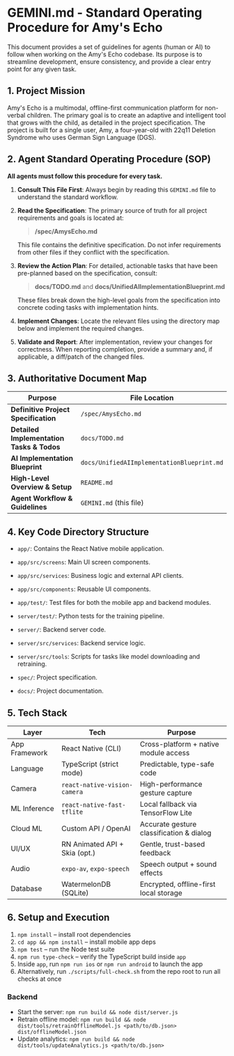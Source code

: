 # GEMINI.md - Standard Operating Procedure for Amy's Echo

This document provides a set of guidelines for agents (human or AI) to follow when working on the Amy's Echo codebase. Its purpose is to streamline development, ensure consistency, and provide a clear entry point for any given task.

## 1. Project Mission

Amy's Echo is a multimodal, offline-first communication platform for non-verbal children. The primary goal is to create an adaptive and intelligent tool that grows with the child, as detailed in the project specification. The project is built for a single user, Amy, a four-year-old with 22q11 Deletion Syndrome who uses German Sign Language (DGS).

## 2. Agent Standard Operating Procedure (SOP)

**All agents must follow this procedure for every task.**

1.  **Consult This File First**: Always begin by reading this `GEMINI.md` file to understand the standard workflow.
2.  **Read the Specification**: The primary source of truth for all project requirements and goals is located at:
    > **/spec/AmysEcho.md**

    This file contains the definitive specification. Do not infer requirements from other files if they conflict with the specification.
3.  **Review the Action Plan**: For detailed, actionable tasks that have been pre-planned based on the specification, consult:
    > **docs/TODO.md** and **docs/UnifiedAIImplementationBlueprint.md**

    These files break down the high-level goals from the specification into concrete coding tasks with implementation hints.
4.  **Implement Changes**: Locate the relevant files using the directory map below and implement the required changes.
5.  **Validate and Report**: After implementation, review your changes for correctness. When reporting completion, provide a summary and, if applicable, a diff/patch of the changed files.

## 3. Authoritative Document Map

| Purpose                                   | File Location         |
| ----------------------------------------- | --------------------- |
| **Definitive Project Specification** | `/spec/AmysEcho.md`   |
| **Detailed Implementation Tasks & Todos** | `docs/TODO.md`        |
| **AI Implementation Blueprint** | `docs/UnifiedAIImplementationBlueprint.md` |
| **High-Level Overview & Setup** | `README.md`           |
| **Agent Workflow & Guidelines** | `GEMINI.md` (this file) |

## 4. Key Code Directory Structure

-   `app/`: Contains the React Native mobile application.
-   `app/src/screens`: Main UI screen components.
-   `app/src/services`: Business logic and external API clients.
-   `app/src/components`: Reusable UI components.
-   `app/test/`: Test files for both the mobile app and backend modules.

-   `server/test/`: Python tests for the training pipeline.

-   `server/`: Backend server code.
-   `server/src/services`: Backend service logic.
-   `server/src/tools`: Scripts for tasks like model downloading and retraining.

-   `spec/`: Project specification.
-   `docs/`: Project documentation.

## 5. Tech Stack

| Layer             | Tech                          | Purpose                                           |
|------------------|-------------------------------|---------------------------------------------------|
| App Framework     | React Native (CLI)            | Cross-platform + native module access             |
| Language          | TypeScript (strict mode)      | Predictable, type-safe code                       |
| Camera            | `react-native-vision-camera`  | High-performance gesture capture                  |
| ML Inference      | `react-native-fast-tflite`    | Local fallback via TensorFlow Lite                |
| Cloud ML          | Custom API / OpenAI           | Accurate gesture classification & dialog          |
| UI/UX             | RN Animated API + Skia (opt.) | Gentle, trust-based feedback                      |
| Audio             | `expo-av`, `expo-speech`      | Speech output + sound effects                     |
| Database          | WatermelonDB (SQLite)         | Encrypted, offline-first local storage            |

## 6. Setup and Execution

1. `npm install` – install root dependencies
2. `cd app && npm install` – install mobile app deps
3. `npm test` – run the Node test suite
4. `npm run type-check` – verify the TypeScript build inside `app`
5. Inside `app`, run `npm run ios` or `npm run android` to launch the app
6. Alternatively, run `./scripts/full-check.sh` from the repo root to run all checks at once

### Backend

- Start the server: `npm run build && node dist/server.js`
- Retrain offline model: `npm run build && node dist/tools/retrainOfflineModel.js <path/to/db.json> dist/offlineModel.json`
- Update analytics: `npm run build && node dist/tools/updateAnalytics.js <path/to/db.json>`
